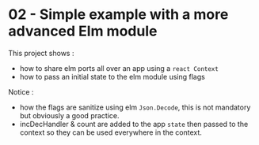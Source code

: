 # 02 - Simple example with a more advanced Elm module

This project shows : 
- how to share elm ports all over an app using a `react Context`
- how to pass an initial state to the elm module using flags

Notice :
- how the flags are sanitize using elm `Json.Decode`, this is not mandatory but obviously a good practice.
- incDecHandler & count are added to the app `state` then passed to the context so they can be used everywhere in the context. 
